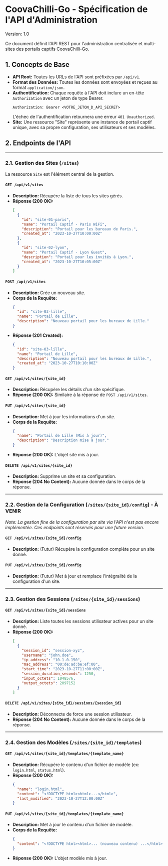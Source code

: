 # CoovaChilli-Go - Spécification de l'API d'Administration

Version: 1.0

Ce document définit l'API REST pour l'administration centralisée et multi-sites des portails captifs CoovaChilli-Go.

## 1. Concepts de Base

*   **API Root:** Toutes les URLs de l'API sont préfixées par `/api/v1`.
*   **Format des Données:** Toutes les données sont envoyées et reçues au format `application/json`.
*   **Authentification:** Chaque requête à l'API doit inclure un en-tête `Authorization` avec un jeton de type Bearer.
    ```
    Authorization: Bearer <VOTRE_JETON_D_API_SECRET>
    ```
    L'échec de l'authentification retournera une erreur `401 Unauthorized`.
*   **Site:** Une ressource "Site" représente une instance de portail captif unique, avec sa propre configuration, ses utilisateurs et ses modèles.

## 2. Endpoints de l'API

---

### 2.1. Gestion des Sites (`/sites`)

La ressource `Site` est l'élément central de la gestion.

#### `GET /api/v1/sites`
*   **Description:** Récupère la liste de tous les sites gérés.
*   **Réponse (200 OK):**
    ```json
    [
      {
        "id": "site-01-paris",
        "name": "Portail Captif - Paris WiFi",
        "description": "Portail pour les bureaux de Paris.",
        "created_at": "2023-10-27T10:00:00Z"
      },
      {
        "id": "site-02-lyon",
        "name": "Portail Captif - Lyon Guest",
        "description": "Portail pour les invités à Lyon.",
        "created_at": "2023-10-27T10:05:00Z"
      }
    ]
    ```

#### `POST /api/v1/sites`
*   **Description:** Crée un nouveau site.
*   **Corps de la Requête:**
    ```json
    {
      "id": "site-03-lille",
      "name": "Portail de Lille",
      "description": "Nouveau portail pour les bureaux de Lille."
    }
    ```
*   **Réponse (201 Created):**
    ```json
    {
      "id": "site-03-lille",
      "name": "Portail de Lille",
      "description": "Nouveau portail pour les bureaux de Lille.",
      "created_at": "2023-10-27T10:10:00Z"
    }
    ```

#### `GET /api/v1/sites/{site_id}`
*   **Description:** Récupère les détails d'un site spécifique.
*   **Réponse (200 OK):** Similaire à la réponse de `POST /api/v1/sites`.

#### `PUT /api/v1/sites/{site_id}`
*   **Description:** Met à jour les informations d'un site.
*   **Corps de la Requête:**
    ```json
    {
      "name": "Portail de Lille (Mis à jour)",
      "description": "Description mise à jour."
    }
    ```
*   **Réponse (200 OK):** L'objet site mis à jour.

#### `DELETE /api/v1/sites/{site_id}`
*   **Description:** Supprime un site et sa configuration.
*   **Réponse (204 No Content):** Aucune donnée dans le corps de la réponse.

---

### 2.2. Gestion de la Configuration (`/sites/{site_id}/config`) - À VENIR

*Note: La gestion fine de la configuration par site via l'API n'est pas encore implémentée. Ces endpoints sont réservés pour une future version.*

#### `GET /api/v1/sites/{site_id}/config`
*   **Description:** (Futur) Récupère la configuration complète pour un site donné.

#### `PUT /api/v1/sites/{site_id}/config`
*   **Description:** (Futur) Met à jour et remplace l'intégralité de la configuration d'un site.

---

### 2.3. Gestion des Sessions (`/sites/{site_id}/sessions`)

#### `GET /api/v1/sites/{site_id}/sessions`
*   **Description:** Liste toutes les sessions utilisateur actives pour un site donné.
*   **Réponse (200 OK):**
    ```json
    [
      {
        "session_id": "session-xyz",
        "username": "john.doe",
        "ip_address": "10.1.0.150",
        "mac_address": "00:de:ad:be:ef:00",
        "start_time": "2023-10-27T11:00:00Z",
        "session_duration_seconds": 1250,
        "input_octets": 1048576,
        "output_octets": 2097152
      }
    ]
    ```

#### `DELETE /api/v1/sites/{site_id}/sessions/{session_id}`
*   **Description:** Déconnecte de force une session utilisateur.
*   **Réponse (204 No Content):** Aucune donnée dans le corps de la réponse.

---

### 2.4. Gestion des Modèles (`/sites/{site_id}/templates`)

#### `GET /api/v1/sites/{site_id}/templates/{template_name}`
*   **Description:** Récupère le contenu d'un fichier de modèle (ex: `login.html`, `status.html`).
*   **Réponse (200 OK):**
    ```json
    {
      "name": "login.html",
      "content": "<!DOCTYPE html><html>...</html>",
      "last_modified": "2023-10-27T12:00:00Z"
    }
    ```

#### `PUT /api/v1/sites/{site_id}/templates/{template_name}`
*   **Description:** Met à jour le contenu d'un fichier de modèle.
*   **Corps de la Requête:**
    ```json
    {
      "content": "<!DOCTYPE html><html>... (nouveau contenu) ...</html>"
    }
    ```
*   **Réponse (200 OK):** L'objet modèle mis à jour.